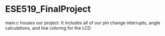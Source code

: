 # ESE519_FinalProject

main.c houses our project. It includes all of our pin change interrupts, angle calculations, and line coloring for the LCD
